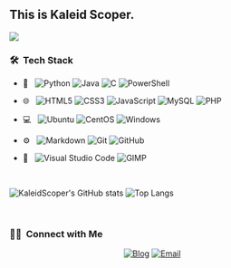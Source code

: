 ## This is Kaleid Scoper.

<img src="[https://raw.githubusercontent.com/AVS1508/AVS1508/master/assets/Aditya%20Vikram%20Singh%20Banner.png](https://testgames.me/wp-content/uploads/2024/08/img_2242_5b36b05a0b3fd2ca353b24fafb07036c.png)">

<h3> 🛠 &nbsp;Tech Stack</h3>

- 📁 &nbsp;
  ![Python](https://img.shields.io/badge/Python-3776AB?style=for-the-badge&logo=python&logoColor=white)
  ![Java](https://img.shields.io/badge/Java-ED8B00?style=for-the-badge&logo=openjdk&logoColor=white)
  ![C](https://img.shields.io/badge/C-00599C?style=for-the-badge&logo=c&logoColor=white)
  ![PowerShell](https://img.shields.io/badge/powershell-5391FE?style=for-the-badge&logo=powershell&logoColor=white)
  
- 🌐 &nbsp;
  ![HTML5](https://img.shields.io/badge/HTML5-E34F26?style=for-the-badge&logo=html5&logoColor=white)
  ![CSS3](https://img.shields.io/badge/CSS3-1572B6?style=for-the-badge&logo=css3&logoColor=white)
  ![JavaScript](https://img.shields.io/badge/JavaScript-F7DF1E?style=for-the-badge&logo=javascript&logoColor=black)
  ![MySQL](https://img.shields.io/badge/MySQL-00000F?style=for-the-badge&logo=mysql&logoColor=white)
  ![PHP](https://img.shields.io/badge/PHP-777BB4?style=for-the-badge&logo=php&logoColor=white)

- 💻 &nbsp;
  ![Ubuntu](https://img.shields.io/badge/Ubuntu-E95420?style=for-the-badge&logo=ubuntu&logoColor=white)
  ![CentOS](https://img.shields.io/badge/Cent%20OS-262577?style=for-the-badge&logo=CentOS&logoColor=white)
  ![Windows](https://img.shields.io/badge/Windows-0078D6?style=for-the-badge&logo=windows&logoColor=white)
  
- ⚙️ &nbsp;
  ![Markdown](https://img.shields.io/badge/Markdown-000000?style=for-the-badge&logo=markdown&logoColor=white)
  ![Git](https://img.shields.io/badge/GIT-E44C30?style=for-the-badge&logo=git&logoColor=white)
  ![GitHub](https://img.shields.io/badge/GitHub-100000?style=for-the-badge&logo=github&logoColor=white)
  
- 🔧 &nbsp;
  ![Visual Studio Code](https://img.shields.io/badge/Visual_Studio_Code-0078D4?style=for-the-badge&logo=visual%20studio%20code&logoColor=white)
  ![GIMP](https://img.shields.io/badge/gimp-5C5543?style=for-the-badge&logo=gimp&logoColor=white)

<br/>

![KaleidScoper's GitHub stats](https://github-readme-stats.vercel.app/api?username=KaleidScoper&show_icons=true&theme=tokyonight)
![Top Langs](https://github-readme-stats.vercel.app/api/top-langs/?username=all-smile&layout=compact&theme=tokyonight)

<br/>

<h3> 🤝🏻 &nbsp;Connect with Me </h3>

<p align="center">
<a href="https://testgames.me/"><img alt="Blog" src="https://img.shields.io/badge/Website-testgames.me-blue?style=flat-square&logo=google-chrome"></a>
<a href="kaleided.scoper@gmail.com"><img alt="Email" src="https://img.shields.io/badge/Email-kaleided.scoper@gmail.com-blue?style=flat-square&logo=gmail"></a>
</p>
